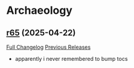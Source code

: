 # <DBM Extra> Archaeology

## [r65](https://github.com/DeadlyBossMods/DBM-Archaeology/tree/r65) (2025-04-22)
[Full Changelog](https://github.com/DeadlyBossMods/DBM-Archaeology/compare/r64...r65) [Previous Releases](https://github.com/DeadlyBossMods/DBM-Archaeology/releases)

- apparently i never remembered to bump tocs  
